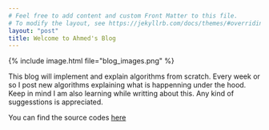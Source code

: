 ```yaml
---
# Feel free to add content and custom Front Matter to this file.
# To modify the layout, see https://jekyllrb.com/docs/themes/#overriding-theme-defaults
layout: "post"
title: Welcome to Ahmed's Blog
---
```


{% include image.html file="blog_images.png" %}


This blog will implement and explain algorithms from scratch. Every week or so I post new algorithms explaining what is happenning under the hood. Keep in mind I am also learning while writting about this. Any kind of suggesstions is appreciated.

You can find the source codes 
[here][github] 


[github]: https://github.com/iamtanbirahmed